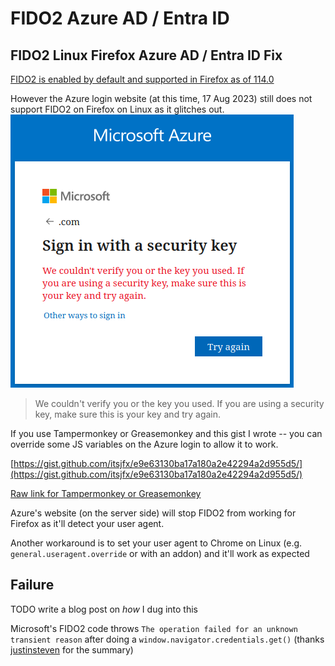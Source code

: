 # FIDO2 Azure AD / Entra ID

## FIDO2 Linux Firefox Azure AD / Entra ID Fix

[FIDO2 is enabled by default and supported in Firefox as of 114.0](https://www.mozilla.org/en-US/firefox/114.0/releasenotes/)

However the Azure login website (at this time, 17 Aug 2023) still does not support FIDO2 on Firefox on Linux as it glitches out.
![](../assets/fido2-azure-ad-failure.png)

> We couldn't verify you or the key you used. If you are using a security key, make sure this is your key and try again.

If you use Tampermonkey or Greasemonkey and this gist I wrote -- you can override some JS variables on the Azure login to allow it to work.

[https://gist.github.com/itsjfx/e9e63130ba17a180a2e42294a2d955d5/](https://gist.github.com/itsjfx/e9e63130ba17a180a2e42294a2d955d5/)  

[Raw link for Tampermonkey or Greasemonkey](https://gist.github.com/itsjfx/e9e63130ba17a180a2e42294a2d955d5/raw/75157271fae2e7f89b13e8ec43e2037ac673c187/azure_login_fido2_fix.user.js)

Azure's website (on the server side) will stop FIDO2 from working for Firefox as it'll detect your user agent.

Another workaround is to set your user agent to Chrome on Linux (e.g. `general.useragent.override` or with an addon) and it'll work as expected

## Failure

TODO write a blog post on _how_ I dug into this

Microsoft's FIDO2 code throws `The operation failed for an unknown transient reason` after doing a `window.navigator.credentials.get()` (thanks [justinsteven](https://github.com/webcompat/web-bugs/issues/101753#issuecomment-1728897194) for the summary)